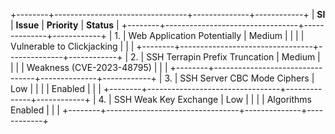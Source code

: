 +--------+---------------------------------+--------------+------------+
| **SI** | **Issue**                       | **Priority** | **Status** |
+--------+---------------------------------+--------------+------------+
| 1.     | Web Application Potentially     | Medium       |            |
|        | Vulnerable to Clickjacking      |              |            |
+--------+---------------------------------+--------------+------------+
| 2.     | SSH Terrapin Prefix Truncation  | Medium       |            |
|        | Weakness (CVE-2023-48795)       |              |            |
+--------+---------------------------------+--------------+------------+
| 3.     | SSH Server CBC Mode Ciphers     | Low          |            |
|        | Enabled                         |              |            |
+--------+---------------------------------+--------------+------------+
| 4.     | SSH Weak Key Exchange           | Low          |            |
|        | Algorithms Enabled              |              |            |
+--------+---------------------------------+--------------+------------+
